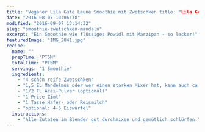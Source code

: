 ```yaml
---
title: "Veganer Lila Gute Laune Smoothie mit Zwetschken title: "Lila Gute Laune Smoothie mit Zwetschken & Mandeln" Mandeln"
date: "2016-08-07 10:06:38"
modified: "2016-09-07 13:14:32"
slug: "smoothie-zwetschken-mandeln"
excerpt: "Ein Smoothie wie flüssiges Powidl mit Marzipan - so lecker!"
featuredImage: "IMG_2841.jpg"
recipe:
  name: ""
  prepTime: "PT5M"
  totalTime: "PT5M"
  servings: "1 Smoothie"
  ingredients:
    - "4 schön reife Zwetschken"
    - "1,5 EL Mandelmus oder wer einen starken Mixer hat, kann auch ca. 8 Stk. ganze Mandeln stattdessen verwenden"
    - "1/2 TL Acai-Pulver (optional)"
    - "1 Prise Zimt"
    - "1 Tasse Hafer- oder Reismilch"
    - "optional: 4-5 Eiswürfel"
  instructions:
    - "Alle Zutaten im Blender gut durchmixen und gemütlich schlürfen."
---
```


